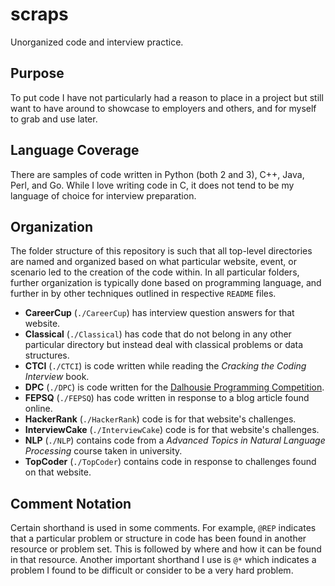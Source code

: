 # scraps
Unorganized code and interview practice.

## Purpose

To put code I have not particularly had a reason to place in a project but 
still want to have around to showcase to employers and others, and for myself 
to grab and use later.

## Language Coverage

There are samples of code written in Python (both 2 and 3), C++, Java, Perl, 
and Go. While I love writing code in C, it does not tend to be my language of 
choice for interview preparation.

## Organization
 
The folder structure of this repository is such that all top-level directories 
are named and organized based on what particular website, event, or scenario 
led to the creation of the code within. In all particular folders, further 
organization is typically done based on programming language, and further in by 
other techniques outlined in respective `README` files.

  - **CareerCup** (`./CareerCup`) has interview question answers for that website.
  - **Classical** (`./Classical`) has code that do not belong in any other particular directory but instead deal with classical problems or data structures.
  - **CTCI** (`./CTCI`) is code written while reading the *Cracking the Coding Interview* book.
  - **DPC** (`./DPC`) is code written for the [Dalhousie Programming Competition](https://web.cs.dal.ca/~dpc/).
  - **FEPSQ** (`./FEPSQ`) has code written in response to a blog article found online.
  - **HackerRank** (`./HackerRank`) code is for that website's challenges.
  - **InterviewCake** (`./InterviewCake`) code is for that website's challenges.
  - **NLP** (`./NLP`) contains code from a *Advanced Topics in Natural Language Processing* course taken in university.
  - **TopCoder** (`./TopCoder`) contains code in response to challenges found on that website.

## Comment Notation

Certain shorthand is used in some comments. For example, `@REP` indicates that 
a particular problem or structure in code has been found in another resource or 
problem set. This is followed by where and how it can be found in that 
resource. Another important shorthand I use is `@*` which indicates a problem I 
found to be difficult or consider to be a very hard problem.
